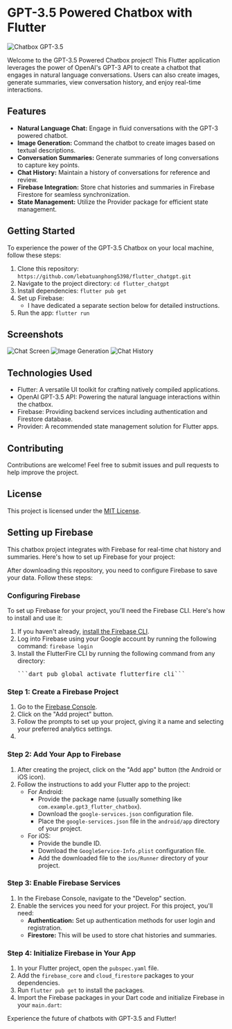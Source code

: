 # GPT-3.5 Powered Chatbox with Flutter

![Chatbox GPT-3.5](screenshot.png)

Welcome to the GPT-3.5 Powered Chatbox project! This Flutter application leverages the power of OpenAI's GPT-3 API to create a chatbot that engages in natural language conversations. Users can also create images, generate summaries, view conversation history, and enjoy real-time interactions.

## Features

- **Natural Language Chat:** Engage in fluid conversations with the GPT-3 powered chatbot.
- **Image Generation:** Command the chatbot to create images based on textual descriptions.
- **Conversation Summaries:** Generate summaries of long conversations to capture key points.
- **Chat History:** Maintain a history of conversations for reference and review.
- **Firebase Integration:** Store chat histories and summaries in Firebase Firestore for seamless synchronization.
- **State Management:** Utilize the Provider package for efficient state management.

## Getting Started

To experience the power of the GPT-3.5 Chatbox on your local machine, follow these steps:

1. Clone this repository: `https://github.com/lebatuanphong5398/flutter_chatgpt.git`
2. Navigate to the project directory: `cd flutter_chatgpt`
3. Install dependencies: `flutter pub get`
4. Set up Firebase:
   - I have dedicated a separate section below for detailed instructions.
5. Run the app: `flutter run`

## Screenshots

![Chat Screen](screenshots/chat_screen.png)
![Image Generation](screenshots/image_generation.png)
![Chat History](screenshots/chat_history.png)

## Technologies Used

- Flutter: A versatile UI toolkit for crafting natively compiled applications.
- OpenAI GPT-3.5 API: Powering the natural language interactions within the chatbox.
- Firebase: Providing backend services including authentication and Firestore database.
- Provider: A recommended state management solution for Flutter apps.

## Contributing

Contributions are welcome! Feel free to submit issues and pull requests to help improve the project.

## License

This project is licensed under the [MIT License](LICENSE).


## Setting up Firebase

This chatbox project integrates with Firebase for real-time chat history and summaries. Here's how to set up Firebase for your project:

After downloading this repository, you need to configure Firebase to save your data. Follow these steps:


### Configuring Firebase

To set up Firebase for your project, you'll need the Firebase CLI. Here's how to install and use it:
1. If you haven't already, [install the Firebase CLI](https://firebase.google.com/docs/cli#setup_update_cli).
2. Log into Firebase using your Google account by running the following command:
   `firebase login`
3. Install the FlutterFire CLI by running the following command from any directory:
   <pre>```dart pub global activate flutterfire_cli```</pre>

### Step 1: Create a Firebase Project

1. Go to the [Firebase Console](https://console.firebase.google.com/).
2. Click on the "Add project" button.
3. Follow the prompts to set up your project, giving it a name and selecting your preferred analytics settings.
4. 

### Step 2: Add Your App to Firebase

1. After creating the project, click on the "Add app" button (the Android or iOS icon).
2. Follow the instructions to add your Flutter app to the project:
   - For Android:
     - Provide the package name (usually something like `com.example.gpt3_flutter_chatbox`).
     - Download the `google-services.json` configuration file.
     - Place the `google-services.json` file in the `android/app` directory of your project.
   - For iOS:
     - Provide the bundle ID.
     - Download the `GoogleService-Info.plist` configuration file.
     - Add the downloaded file to the `ios/Runner` directory of your project.

### Step 3: Enable Firebase Services

1. In the Firebase Console, navigate to the "Develop" section.
2. Enable the services you need for your project. For this project, you'll need:
   - **Authentication:** Set up authentication methods for user login and registration.
   - **Firestore:** This will be used to store chat histories and summaries.

### Step 4: Initialize Firebase in Your App

1. In your Flutter project, open the `pubspec.yaml` file.
2. Add the `firebase_core` and `cloud_firestore` packages to your dependencies.
3. Run `flutter pub get` to install the packages.
4. Import the Firebase packages in your Dart code and initialize Firebase in your `main.dart`:



Experience the future of chatbots with GPT-3.5 and Flutter!
